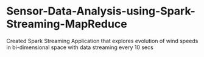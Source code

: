 # Sensor-Data-Analysis-using-Spark-Streaming-MapReduce
Created Spark Streaming Application that explores evolution of wind speeds in bi-dimensional space with data streaming every 10 secs
